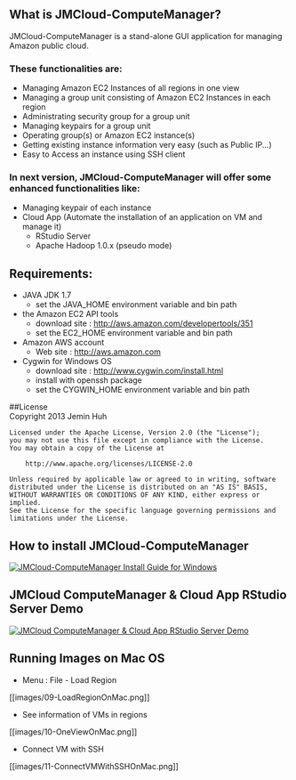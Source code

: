 ## What is JMCloud-ComputeManager?
JMCloud-ComputeManager is a stand-alone GUI application for managing Amazon public cloud.

### These functionalities are:
* Managing Amazon EC2 Instances of all regions in one view
* Managing a group unit consisting of Amazon EC2 Instances in each region
* Administrating security group for a group unit
* Managing keypairs for a group unit
* Operating group(s) or Amazon EC2 instance(s)
* Getting existing instance information very easy (such as Public IP...)
* Easy to Access an instance using SSH client

### In next version, JMCloud-ComputeManager will offer some enhanced functionalities like:
* Managing keypair of each instance
* Cloud App (Automate the installation of an application on VM and manage it)
	- RStudio Server
	- Apache Hadoop 1.0.x (pseudo mode)

## Requirements:
* JAVA JDK 1.7
	- set the JAVA_HOME environment variable and bin path
* the Amazon EC2 API tools
	- download site : http://aws.amazon.com/developertools/351
	- set the EC2_HOME environment variable and bin path
* Amazon AWS account 
	- Web site : http://aws.amazon.com
* Cygwin for Windows OS
	- download site : http://www.cygwin.com/install.html
	- install with openssh package
	- set the CYGWIN_HOME environment variable and bin path

##License	
	Copyright 2013 Jemin Huh
	
	Licensed under the Apache License, Version 2.0 (the "License");
	you may not use this file except in compliance with the License.
	You may obtain a copy of the License at
	
	    http://www.apache.org/licenses/LICENSE-2.0
	
	Unless required by applicable law or agreed to in writing, software
	distributed under the License is distributed on an "AS IS" BASIS,
	WITHOUT WARRANTIES OR CONDITIONS OF ANY KIND, either express or implied.
	See the License for the specific language governing permissions and
	limitations under the License.

## How to install JMCloud-ComputeManager
[![JMCloud-ComputeManager Install Guide for Windows](https://i1.ytimg.com/vi/C_C_ISUjAj8/3.jpg)](http://www.youtube.com/watch?v=C_C_ISUjAj8)

## JMCloud ComputeManager & Cloud App RStudio Server Demo
[![JMCloud ComputeManager & Cloud App RStudio Server Demo](https://i1.ytimg.com/vi/zJBpAcMVvH4/2.jpg)](http://youtu.be/zJBpAcMVvH4)

## Running Images on Mac OS
* Menu : File - Load Region

[[images/09-LoadRegionOnMac.png]]

* See information of VMs in regions

[[images/10-OneViewOnMac.png]]

* Connect VM with SSH

[[images/11-ConnectVMWithSSHOnMac.png]]
